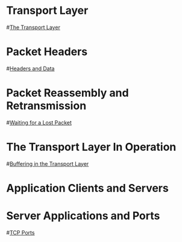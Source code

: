 #  Transport Layer
#[The Transport Layer](../images/layers-transport.png)
#  Packet Headers
#[Headers and Data](../images/headers.png)
#  Packet Reassembly and Retransmission
#[Waiting for a Lost Packet](../sketchnote/Transport.png)
#  The Transport Layer In Operation
#[Buffering in the Transport Layer](../images/transport-buffer.png)
#  Application Clients and Servers
#  Server Applications and Ports
#[TCP Ports](../sketchnote/Ports.png)
